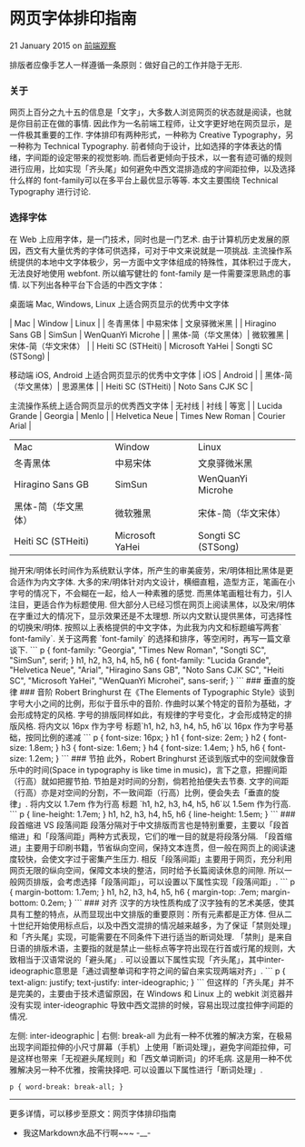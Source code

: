 网页字体排印指南
================

21 January 2015 on [前端观察](https://www.qianduan.net/)

排版者应像手艺人一样遵循一条原则：做好自己的工作并隐于无形.
### 关于
网页上百分之九十五的信息是「文字」，大多数人浏览网页的状态就是阅读，也就是你目前正在做的事情. 因此作为一名前端工程师，让文字更好地在网页显示，是一件极其重要的工作.
字体排印有两种形式，一种称为 Creative Typography，另一种称为 Technical Typography. 前者倾向于设计，比如选择的字体表达的情绪，字间距的设定带来的视觉影响. 而后者更倾向于技术，以一套有迹可循的规则进行应用，比如实现「齐头尾」如何避免中西文混排造成的字间距拉伸，以及选择什么样的 font-family可以在多平台上最优显示等等.
本文主要围绕 Technical Typography 进行讨论.
### 选择字体
在 Web 上应用字体，是一门技术，同时也是一门艺术. 由于计算机历史发展的原因，西文有大量优秀的字体可供选择，可对于中文来说就是一项挑战. 主流操作系统提供的本地中文字体极少，另一方面中文字体组成的特殊性，其体积过于庞大，无法良好地使用 webfont. 所以编写健壮的 font-family 是一件需要深思熟虑的事情.
以下列出各种平台下合适的中西文字体：

桌面端 Mac, Windows, Linux 上适合网页显示的优秀中文字体

|  Mac  |  Window  |  Linux  |
| 冬青黑体 |  中易宋体  |  文泉驿微米黑  |
| Hiragino Sans GB |  SimSun  |  WenQuanYi Microhe  |
| 黑体-简（华文黑体）| 微软雅黑 | 宋体-简（华文宋体） |
| Heiti SC (STHeiti) | Microsoft YaHei | Songti SC (STSong)	|
		 
移动端 iOS, Android 上适合网页显示的优秀中文字体
| iOS | Android |
| 黑体-简（华文黑体）| 思源黑体 |
| Heiti SC (STHeiti) | Noto Sans CJK SC |

主流操作系统上适合网页显示的优秀西文字体
| 无衬线 | 衬线	| 等宽 |
| Lucida Grande	| Georgia | Menlo |
| Helvetica Neue | Times New Roman	| Courier Arial |	

<table>
	<tr>
		<td>Mac<td>
		<td>Window<td>
		<td>Linux<td>
	</tr>
	<tr>
		<td>冬青黑体<td>
		<td>中易宋体<td>
		<td>文泉驿微米黑<td>
	</tr>
	<tr>
		<td>Hiragino Sans GB<td>
		<td>SimSun<td>
		<td>WenQuanYi Microhe<td>
	</tr>
	<tr>
		<td>黑体-简（华文黑体）<td>
		<td>微软雅黑<td>
		<td>宋体-简（华文宋体）<td>
	</tr>
	<tr>
		<td>Heiti SC (STHeiti)<td>
		<td>Microsoft YaHei<td>
		<td>Songti SC (STSong)<td>
	</tr>
</table>	
抛开宋/明体长时间作为系统默认字体，所产生的审美疲劳，宋/明体相比黑体是更合适作为内文字体. 大多的宋/明体针对内文设计，横细直粗，造型方正，笔画在小字号的情况下，不会糊在一起，给人一种素雅的感觉. 而黑体笔画粗壮有力，引人注目，更适合作为标题使用.
但大部分人已经习惯在网页上阅读黑体，以及宋/明体在字重过大的情况下，显示效果还是不太理想. 所以内文默认提供黑体，可选择性的切换宋/明体.
按照以上表格提供的中文字体，为此我为内文和标题编写两套` font-family`. 关于这两套 `font-family` 的选择和排序，等空闲时，再写一篇文章谈下.
```
p { font-family: "Georgia", 
	"Times New Roman", "Songti SC", "SimSun", serif;
}  
h1, h2, h3, h4, h5, h6 { 
font-family: "Lucida Grande", "Helvetica Neue", "Arial", "Hiragino Sans GB", "Noto Sans CJK SC", "Heiti SC", "Microsoft YaHei", "WenQuanYi Microhei", sans-serif; 
}
```
### 垂直的旋律
### 音阶
Robert Bringhurst 在《The Elements of Typographic Style》谈到字号大小之间的比例，形似于音乐中的音阶. 作曲时以某个特定的音阶为基础，才会形成特定的风格. 字号的排版同样如此，有规律的字号变化，才会形成特定的排版风格.
将内文以 16px 作为字号 
标题`h1, h2, h3, h4, h5, h6`以 16px 作为字号基础，按同比例的递减
```
p  { font-size: 16px; }  
h1 { font-size: 2em; }  
h2 { font-size: 1.8em; }  
h3 { font-size: 1.6em; }  
h4 { font-size: 1.4em; }  
h5, h6 { font-size: 1.2em; }
```
### 节拍
此外，Robert Bringhurst 还谈到版式中的空间就像音乐中的时间(Space in typography is like time in music)，言下之意，把握间距（行高）就如把握节拍. 节拍是对时间的分割，倘若抢拍便失去节奏. 文字的间距（行高）亦是对空间的分割，不一致间距（行高）比例，便会失去「垂直的旋律」.
将内文以 1.7em 作为行高 
标题 `h1, h2, h3, h4, h5, h6`以 1.5em 作为行高.
```
p { line-height: 1.7em; }  
h1, h2, h3, h4, h5, h6 { line-height: 1.5em; }
```
### 段首缩进 VS 段落间距
段落分隔对于中文排版而言也是特别重要，主要以「段首缩进」和「段落间距」两种方式表现，它们的唯一目的就是将段落分隔.
「段首缩进」主要用于印刷书籍，节省纵向空间，保持文本连贯，但一般在网页上的阅读速度较快，会使文字过于密集产生压力. 相反「段落间距」主要用于网页，充分利用网页无限的纵向空间，保障文本块的整洁，同时给予长篇阅读休息的间隙. 所以一般网页排版，会考虑选择「段落间距」，可以设置以下属性实现「段落间距」.
```
p { margin-bottom: 1.7em; }  
h1, h2, h3, h4, h5, h6 {  
  margin-top: .7em;
  margin-bottom: 0.2em;
}
```
### 对齐
汉字的方块性质构成了汉字独有的艺术美感，使其具有工整的特点，从而显现出中文排版的重要原则：所有元素都是正方体. 但从二十世纪开始使用标点后，以及中西文混排的情况越来越多，为了保证「禁则处理」和「齐头尾」实现，可能需要在不同条件下进行适当的断词处理.
「禁則」是来自日语的排版术语，主要指的就是禁止一些标点等字符出现在行首或行尾的规则，大致相当于汉语常说的「避头尾」.
可以设置以下属性实现「齐头尾」，其中inter-ideographic意思是「通过调整单词和字符之间的留白来实现两端对齐」.
```
p {  
text-align: justify;  
text-justify: inter-ideographic;  
}
```
但这样的「齐头尾」并不是完美的，主要由于技术遗留原因，在 Windows 和 Linux 上的 webkit 浏览器并没有实现 inter-ideographic 导致中西文混排的时候，容易出现过度拉伸字间距的情况.
 
左侧: inter-ideographic | 右侧: break-all
为此有一种不优雅的解决方案，在极易出现字间距拉伸的小尺寸屏幕（手机）上使用「断词处理」，避免字间距拉伸，可是这样也带来「无视避头尾规则」和「西文单词断词」的坏毛病. 这是用一种不优雅解决另一种不优雅，按需抉择吧.
可以设置以下属性进行「断词处理」.
```
p { word-break: break-all; }  
```
________________________________________
更多详情，可以移步至原文：网页字体排印指南


+ 我这Markdown水品不行啊~~~ -__-
